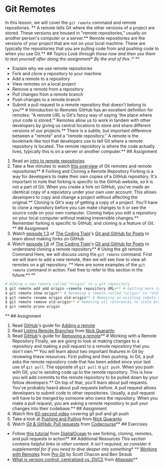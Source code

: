 # Git Remotes
In this lesson, we will cover the `git remote` command and remote repositories. ** A remote tells Git where the other versions of a project are stored. These versions are housed in "remote repositories," usually on another person's computer or a server.** Remote repositories are the versions of your project that are not on your local machine. These are typically the repositories that you are pulling code from and pushing code to when you use Git.** ##  Topics
*Look through these now and then use them to test yourself after doing the assignment** *By the end of this :** ** 
* Explain why we use remote repositories
* Fork and clone a repository to your machine
* Add a remote to a repository
* View remotes on a local project
* Remove a remote from a repository
* Pull changes from a remote branch
* Push changes to a remote branch
* Submit a pull request to a remote repository that doesn't belong to you** # Introduction to Remotes
GitHub has an excellent definition for remotes: "A remote URL is Git's fancy way of saying 'the place where your code is stored.'" Remotes allow us to work in tandem with other developers by giving us central locations to store and share different versions of our projects.** There is a subtle, but important difference between a "remote" and a "remote repository." A remote is the bookmark-like tool that developers use to tell Git where a remote repository is located. The remote repository is where the code actually lives, typically this is on a server or another computer.** ## Assignment
1. Read an [intro to remote repositories](https://www.git-tower.com/learn/git/ebook/en/command-line/remote-repositories/introduction#start)
2. Take a few minutes to watch [this overview](https://www.youtube.com/watch?v=kd4jMl_3LQE) of Git remotes and remote repositories** # Forking and Cloning a Remote Repository
Forking is a way for developers to make their own copies of a GitHub repository. It's important to note that forking is specific to the GitHub website, so it is not a part of Git. When you create a fork on GitHub, you've made an identical copy of a repository under your own user account. This allows developers to copy and change a project without affecting the original.** Cloning is Git's way of getting a copy of a project. You'll have to clone a repository before you can make changes to it or see the source code on your own computer. Cloning helps you edit a repository on your local computer without making irreversible changes.** Remember forking is specific to GitHub, and cloning is a feature of Git. ** ## Assignment
1. Watch [episode 1.3](https://www.youtube.com/watch?v=_NrSWLQsDL4&list=PLRqwX-V7Uu6ZF9C0YMKuns9sLDzK6zoiV&index=3) of [The Coding Train](https://www.youtube.com/channel/UCvjgXvBlbQiydffZU7m1_aw)'s [Git and GitHub for Poets](https://www.youtube.com/playlist?list=PLRqwX-V7Uu6ZF9C0YMKuns9sLDzK6zoiV) to learn about making forks on GitHub
2. Watch [episode 1.6](https://youtu.be/yXT1ElMEkW8?list=PLRqwX-V7Uu6ZF9C0YMKuns9sLDzK6zoiV) of [The Coding Train](https://www.youtube.com/channel/UCvjgXvBlbQiydffZU7m1_aw)'s [Git and GitHub for Poets](https://www.youtube.com/playlist?list=PLRqwX-V7Uu6ZF9C0YMKuns9sLDzK6zoiV) to understand cloning a remote repository** # Using the git remote Command
Here, we will discuss using the `git remote` command. First we will learn to add a new remote, then we will see how to view all remotes on a git repository. ** Here are some examples of the `git remote` command in action. Feel free to refer to this section in the future:** ** 
```bash
# Adding a new remote called "origin" to a git repository
$ git remote add add origin <remote repository URL>** # Getting more information about a remote named "origin"
$ git remote show origin** # Renaming a remote called "origin" to "old-origin"
$ git remote rename origin old-origin** # Removing an existing remote called "old-origin" from a git repository
$ git remote remove old-origin** # Removing all references to stale branches (those that have are available locally, but not upstream)
$ git remote prune origin
```


** ## Assignment
1. Read [GitHub](https://www.github.com)'s guide for [Adding a remote](https://help.github.com/articles/adding-a-remote/)
2. Read [Listing Remote Branches](http://gitready.com/intermediate/2009/02/13/list-remote-branches.html) from [Nick Quaranto](http://gitready.com/)
3. Read [GitHub](https://www.github.com)'s guide for [Removing a remote](https://help.github.com/articles/removing-a-remote/)** # Working with a Remote Repository
Finally, we are going to look at making changes to a repository and making a pull request to a remote repository that you don't own.** You will learn about two important features in Git by reviewing these resources. First pulling and then pushing. In Git, a pull asks the remote repository code that has been added since your last use of `git pull`. The opposite of `git pull` is `git push`. When you push with Git, you're sending code up to the remote repository. This is how you will add commits to the remote repository to be pulled down by your fellow developers.** On top of that, you'll learn about pull requests. You've probably heard about pull requests before. A pull request allows developers to submit code to other repositories. Usually, a pull request will have to be merged by someone who owns the repository. When you make a pull request, you are asking a remote repository to pull your changes into their codebase.** ## Assignment
1. Watch this [60-second video](https://www.youtube.com/watch?v=-uQHV9GOA0w) covering git pull and git push
2. Take a look at [Pushing and Pulling](http://gitready.com/beginner/2009/01/21/pushing-and-pulling.html) from [Nick Quaranto](http://gitready.com/)
3. Watch [Git & GitHub: Pull requests](https://www.youtube.com/watch?v=FQsBmnZvBdc) from [Codecourse](https://www.youtube.com/watch?v=FQsBmnZvBdc)** ## Exercises
* Follow [this tutorial](https://www.digitalocean.com/community/tutorials/how-to-create-a-pull-request-on-github) from [DigitalOcean](https://www.digitalocean.com) to see forking, cloning, remotes, and pull requests in action** ## Additional Resources
*This section contains helpful links to other content. It isn't required, so consider it supplemental for if you need to dive deeper into something** **  [Working with Remotes](https://git-scm.com/book/en/v2/Git-Basics-Working-with-Remotes) from [Pro Git](https://git-scm.com/book/en/v2) by Scott Chacon and Ben Straub
* [What is version control: centralized vs. DVCS](https://www.atlassian.com/blog/software-teams/version-control-centralized-dvcs) from [Atlassian](https://www.atlassian.com/)** 
